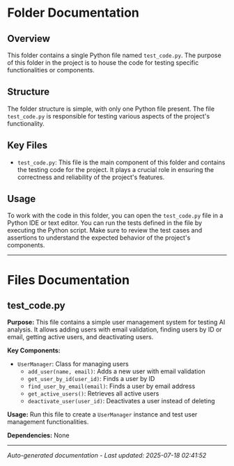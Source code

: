 # Folder Documentation

## Overview
This folder contains a single Python file named `test_code.py`. The purpose of this folder in the project is to house the code for testing specific functionalities or components.

## Structure
The folder structure is simple, with only one Python file present. The file `test_code.py` is responsible for testing various aspects of the project's functionality.

## Key Files
- `test_code.py`: This file is the main component of this folder and contains the testing code for the project. It plays a crucial role in ensuring the correctness and reliability of the project's features.

## Usage
To work with the code in this folder, you can open the `test_code.py` file in a Python IDE or text editor. You can run the tests defined in the file by executing the Python script. Make sure to review the test cases and assertions to understand the expected behavior of the project's components.

---

# Files Documentation

## test_code.py

**Purpose:** This file contains a simple user management system for testing AI analysis. It allows adding users with email validation, finding users by ID or email, getting active users, and deactivating users.

**Key Components:**
- `UserManager`: Class for managing users
  - `add_user(name, email)`: Adds a new user with email validation
  - `get_user_by_id(user_id)`: Finds a user by ID
  - `find_user_by_email(email)`: Finds a user by email address
  - `get_active_users()`: Retrieves all active users
  - `deactivate_user(user_id)`: Deactivates a user instead of deleting

**Usage:** Run this file to create a `UserManager` instance and test user management functionalities.

**Dependencies:** None

---
*Auto-generated documentation - Last updated: 2025-07-18 02:41:52*
